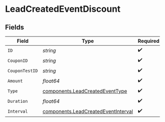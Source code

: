 # LeadCreatedEventDiscount


## Fields

| Field                                                                                      | Type                                                                                       | Required                                                                                   | Description                                                                                |
| ------------------------------------------------------------------------------------------ | ------------------------------------------------------------------------------------------ | ------------------------------------------------------------------------------------------ | ------------------------------------------------------------------------------------------ |
| `ID`                                                                                       | *string*                                                                                   | :heavy_check_mark:                                                                         | N/A                                                                                        |
| `CouponID`                                                                                 | *string*                                                                                   | :heavy_check_mark:                                                                         | N/A                                                                                        |
| `CouponTestID`                                                                             | *string*                                                                                   | :heavy_check_mark:                                                                         | N/A                                                                                        |
| `Amount`                                                                                   | *float64*                                                                                  | :heavy_check_mark:                                                                         | N/A                                                                                        |
| `Type`                                                                                     | [components.LeadCreatedEventType](../../models/components/leadcreatedeventtype.md)         | :heavy_check_mark:                                                                         | N/A                                                                                        |
| `Duration`                                                                                 | *float64*                                                                                  | :heavy_check_mark:                                                                         | N/A                                                                                        |
| `Interval`                                                                                 | [components.LeadCreatedEventInterval](../../models/components/leadcreatedeventinterval.md) | :heavy_check_mark:                                                                         | N/A                                                                                        |